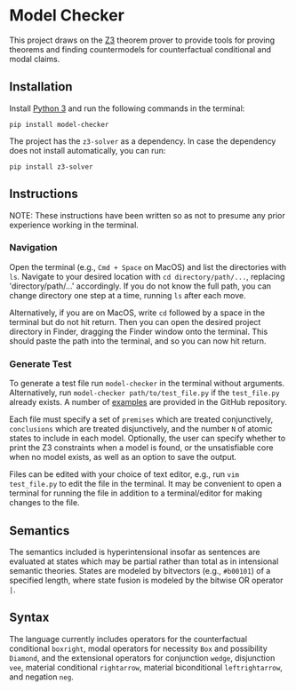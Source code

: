 # Model Checker

This project draws on the [Z3](https://github.com/Z3Prover/z3) theorem prover to provide tools for proving theorems and finding countermodels for counterfactual conditional and modal claims.

## Installation

Install [Python 3](https://www.python.org/downloads/) and run the following commands in the terminal:

```
pip install model-checker
```

The project has the `z3-solver` as a dependency.
In case the dependency does not install automatically, you can run:

```
pip install z3-solver
```

## Instructions

NOTE: These instructions have been written so as not to presume any prior experience working in the terminal.

### Navigation

Open the terminal (e.g., `Cmd + Space` on MacOS) and list the directories with `ls`. 
Navigate to your desired location with `cd directory/path/...`, replacing 'directory/path/...' accordingly.
If you do not know the full path, you can change directory one step at a time, running `ls` after each move.

Alternatively, if you are on MacOS, write `cd` followed by a space in the terminal but do not hit return.
Then you can open the desired project directory in Finder, dragging the Finder window onto the terminal.
This should paste the path into the terminal, and so you can now hit return.

### Generate Test

To generate a test file run `model-checker` in the terminal without arguments.
Alternatively, run `model-checker path/to/test_file.py` if the `test_file.py` already exists.
A number of [examples](https://github.com/benbrastmckie/ModelChecker/blob/master/Examples/examples.py) are provided in the GitHub repository.

Each file must specify a set of `premises` which are treated conjunctively, `conclusions` which are treated disjunctively, and the number `N` of atomic states to include in each model.
Optionally, the user can specify whether to print the Z3 constraints when a model is found, or the unsatisfiable core when no model exists, as well as an option to save the output.

Files can be edited with your choice of text editor, e.g., run `vim test_file.py` to edit the file in the terminal.
It may be convenient to open a terminal for running the file in addition to a terminal/editor for making changes to the file.

## Semantics

The semantics included is hyperintensional insofar as sentences are evaluated at states which may be partial rather than total as in intensional semantic theories.
States are modeled by bitvectors (e.g., `#b00101`) of a specified length, where state fusion is modeled by the bitwise OR operator `|`.

## Syntax

The language currently includes operators for the counterfactual conditional `boxright`, modal operators for necessity `Box` and possibility `Diamond`, and the extensional operators for conjunction `wedge`, disjunction `vee`, material conditional `rightarrow`, material biconditional `leftrightarrow`, and negation `neg`.

